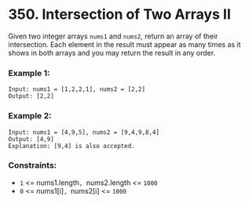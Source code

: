 # 350. Intersection of Two Arrays II

Given two integer arrays `nums1` and `nums2`, return an array of their intersection. Each element in the result must appear as many times as it shows in both arrays and you may return the result in any order.

### Example 1:

```
Input: nums1 = [1,2,2,1], nums2 = [2,2]
Output: [2,2]
```

### Example 2:

```
Input: nums1 = [4,9,5], nums2 = [9,4,9,8,4]
Output: [4,9]
Explanation: [9,4] is also accepted.
```

### Constraints:

- `1` <= nums1.length`, `nums2.length <= `1000`
- `0` <= nums1[i]`, `nums2[i] <= `1000`
